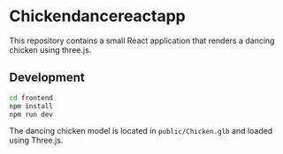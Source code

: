 # Chickendancereactapp

This repository contains a small React application that renders a dancing chicken using three.js.

## Development

```bash
cd frontend
npm install
npm run dev
```

The dancing chicken model is located in `public/Chicken.glb` and loaded using Three.js.
